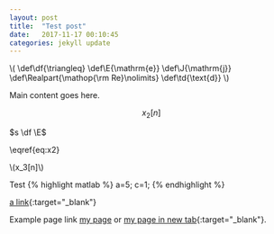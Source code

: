 ```yaml
---
layout: post
title:  "Test post"
date:   2017-11-17 00:10:45
categories: jekyll update
---
```


\\(
   \def\df{\triangleq}
   \def\E{\mathrm{e}}
   \def\J{\mathrm{j}}
\def\Realpart{\mathop{\rm Re}\nolimits}
\def\td{\text{d}}
\\)


  Main content goes here.
  
  
  $$x_2[n]  \label{eq:x2} $$

$s \df \E$

  \eqref{eq:x2}


\\(x_3[n]\\)


Test
{% highlight matlab %}
a=5;
c=1;
{% endhighlight %}


[a link](http://adogandzic.com){:target="_blank"}

Example page link [my page][mysite] or   [my page in new 
tab][mysite]{:target="_blank"}. 

[mysite]:      http://adogandzic.com
